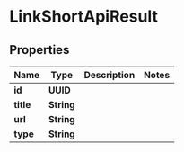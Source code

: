 

# LinkShortApiResult


## Properties

| Name | Type | Description | Notes |
|------------ | ------------- | ------------- | -------------|
|**id** | **UUID** |  |  |
|**title** | **String** |  |  |
|**url** | **String** |  |  |
|**type** | **String** |  |  |



